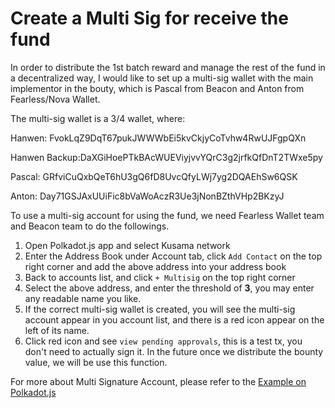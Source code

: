 # Create a Multi Sig for receive the fund

In order to distribute the 1st batch reward and manage the rest of the fund in a decentralized way, I would like to set up a multi-sig wallet with the main implementor in the bouty, which is Pascal from Beacon and Anton from Fearless/Nova Wallet.

The multi-sig wallet is a 3/4 wallet, where:

Hanwen: FvokLqZ9DqT67pukJWWWbEi5kvCkjyCoTvhw4RwUJFgpQXn

Hanwen Backup:DaXGiHoePTkBAcWUEViyjvvYQrC3g2jrfkQfDnT2TWxe5py

Pascal: GRfviCuQxbQeT6hU3gQ6fD8UvcQfyLWj7yg2DQAEhSw6QSK

Anton: Day71GSJAxUUiFic8bVaWoAczR3Ue3jNonBZthVHp2BKzyJ


To use a multi-sig account for using the fund, we need Fearless Wallet team and Beacon team to do the followings.

1. Open Polkadot.js app and select Kusama network
2. Enter the Address Book under Account tab, click `Add Contact` on the top right corner and add the above address into your address book
3. Back to accounts list, and click `+ Multisig` on the top right corner
4. Select the above address, and enter the threshold of **3**, you may enter any readable name you like.
5. If the correct multi-sig wallet is created, you will see the multi-sig account appear in you account list, and there is a red icon appear on the left of its name.
6. Click red icon and see `view pending approvals`, this is a test tx, you don't need to actually sign it. In the future once we distribute the bounty value, we will be use this function.

For more about Multi Signature Account, please refer to the [Example on Polkadot.js](https://wiki.polkadot.network/docs/learn-accounts#generating-addresses-of-multi-signature-accounts)

